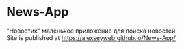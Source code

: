 # News-App
"Новостик" маленькое приложение для поиска новостей.  
Site is published at https://alexseyweb.github.io/News-App/  

